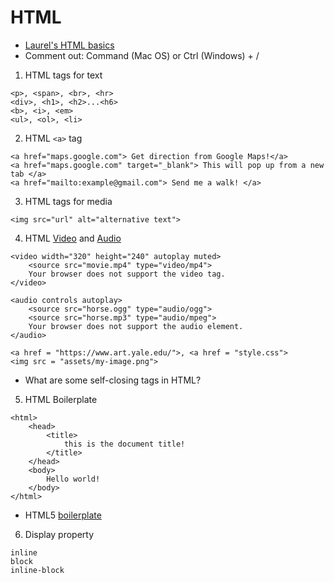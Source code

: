 # HTML

- [Laurel's HTML basics](https://www.youtube.com/watch?v=CkzbI1Tv_rQ)
- Comment out: Command (Mac OS) or Ctrl (Windows) + /

1. HTML tags for text

```
<p>, <span>, <br>, <hr>
<div>, <h1>, <h2>...<h6> 
<b>, <i>, <em>
<ul>, <ol>, <li>
```

2. HTML `<a>` tag
```
<a href="maps.google.com"> Get direction from Google Maps!</a>
<a href="maps.google.com" target="_blank"> This will pop up from a new tab </a>
<a href="mailto:example@gmail.com"> Send me a walk! </a>
```

3. HTML tags for media
```
<img src="url" alt="alternative text">
```

4. HTML [Video](https://www.w3schools.com/html/html5_video.asp) and [Audio](https://www.w3schools.com/html/html5_audio.asp)

```
<video width="320" height="240" autoplay muted>
    <source src="movie.mp4" type="video/mp4">
    Your browser does not support the video tag.
</video>
```
```
<audio controls autoplay>
    <source src="horse.ogg" type="audio/ogg">
    <source src="horse.mp3" type="audio/mpeg">
    Your browser does not support the audio element.
</audio>
```

```
<a href = "https://www.art.yale.edu/">, <a href = "style.css">
<img src = "assets/my-image.png">
```
- What are some self-closing tags in HTML?

5. HTML Boilerplate
```
<html>
    <head>
        <title> 
            this is the document title!
        </title>
    </head>
    <body> 
        Hello world!
    </body>
</html>
```
- HTML5 [boilerplate](https://www.freecodecamp.org/news/basic-html5-template-boilerplate-code-example/)

6. Display property

```
inline
block
inline-block
```
